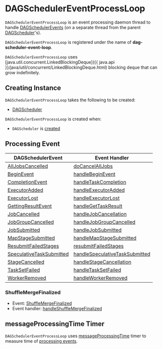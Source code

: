 # DAGSchedulerEventProcessLoop

`DAGSchedulerEventProcessLoop` is an event processing daemon thread to handle [DAGSchedulerEvents](DAGSchedulerEvent.md) (on a separate thread from the parent [DAGScheduler](#dagScheduler)'s).

`DAGSchedulerEventProcessLoop` is registered under the name of **dag-scheduler-event-loop**.

`DAGSchedulerEventProcessLoop` uses [java.util.concurrent.LinkedBlockingDeque]({{ java.api }}/java/util/concurrent/LinkedBlockingDeque.html) blocking deque that can grow indefinitely.

## Creating Instance

`DAGSchedulerEventProcessLoop` takes the following to be created:

* <span id="dagScheduler"> [DAGScheduler](DAGScheduler.md)

`DAGSchedulerEventProcessLoop` is created when:

* `DAGScheduler` is [created](DAGScheduler.md#eventProcessLoop)

## <span id="onReceive"><span id="doOnReceive"> Processing Event

DAGSchedulerEvent | Event Handler
------------------|--------------
 [AllJobsCancelled](DAGSchedulerEvent.md#AllJobsCancelled) | [doCancelAllJobs](DAGScheduler.md#doCancelAllJobs)
 [BeginEvent](DAGSchedulerEvent.md#BeginEvent) | [handleBeginEvent](DAGScheduler.md#handleBeginEvent)
 [CompletionEvent](DAGSchedulerEvent.md#CompletionEvent) | [handleTaskCompletion](DAGScheduler.md#handleTaskCompletion)
 [ExecutorAdded](DAGSchedulerEvent.md#ExecutorAdded) | [handleExecutorAdded](DAGScheduler.md#handleExecutorAdded)
 [ExecutorLost](DAGSchedulerEvent.md#ExecutorLost) | [handleExecutorLost](DAGScheduler.md#handleExecutorLost)
 [GettingResultEvent](DAGSchedulerEvent.md#GettingResultEvent) | [handleGetTaskResult](DAGScheduler.md#handleGetTaskResult)
 [JobCancelled](DAGSchedulerEvent.md#JobCancelled) | [handleJobCancellation](DAGScheduler.md#handleJobCancellation)
 [JobGroupCancelled](DAGSchedulerEvent.md#JobGroupCancelled) | [handleJobGroupCancelled](DAGScheduler.md#handleJobGroupCancelled)
 [JobSubmitted](DAGSchedulerEvent.md#JobSubmitted) | [handleJobSubmitted](DAGScheduler.md#handleJobSubmitted)
 [MapStageSubmitted](DAGSchedulerEvent.md#MapStageSubmitted) | [handleMapStageSubmitted](DAGScheduler.md#handleMapStageSubmitted)
 [ResubmitFailedStages](DAGSchedulerEvent.md#ResubmitFailedStages) | [resubmitFailedStages](DAGScheduler.md#resubmitFailedStages)
 [SpeculativeTaskSubmitted](DAGSchedulerEvent.md#SpeculativeTaskSubmitted) | [handleSpeculativeTaskSubmitted](DAGScheduler.md#handleSpeculativeTaskSubmitted)
 [StageCancelled](DAGSchedulerEvent.md#StageCancelled) | [handleStageCancellation](DAGScheduler.md#handleStageCancellation)
 [TaskSetFailed](DAGSchedulerEvent.md#TaskSetFailed) | [handleTaskSetFailed](DAGScheduler.md#handleTaskSetFailed)
 [WorkerRemoved](DAGSchedulerEvent.md#WorkerRemoved) | [handleWorkerRemoved](DAGScheduler.md#handleWorkerRemoved)

### <span id="ShuffleMergeFinalized"> ShuffleMergeFinalized

* Event: [ShuffleMergeFinalized](DAGSchedulerEvent.md#ShuffleMergeFinalized)
* Event handler: [handleShuffleMergeFinalized](DAGScheduler.md#handleShuffleMergeFinalized)

## <span id="timer"> messageProcessingTime Timer

`DAGSchedulerEventProcessLoop` uses [messageProcessingTime](DAGSchedulerSource.md#messageProcessingTimer) timer to measure time of [processing events](#onReceive).
